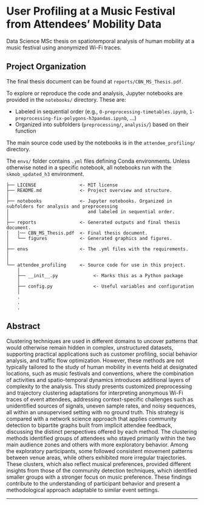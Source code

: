 # User Profiling at a Music Festival from Attendees’ Mobility Data

Data Science MSc thesis on spatiotemporal analysis of human mobility at a music festival using anonymized Wi-Fi traces.

## Project Organization

The final thesis document can be found at `reports/CBN_MS_Thesis.pdf`.

To explore or reproduce the code and analysis, Jupyter notebooks are provided in the `notebooks/` directory. These are:
- Labeled in sequential order (e.g., `0-preprocessing-timetables.ipynb`, `1-preprocessing-fix-polygons-h3pandas.ipynb`, ...)
- Organized into subfolders (`preprocessing/`, `analysis/`) based on their function

The main source code used by the notebooks is in the `attendee_profiling/` directory.

The `envs/` folder contains `.yml` files defining Conda environments. Unless otherwise noted in a specific notebook, all notebooks run with the `skmob_updated_h3` environment.

```
├── LICENSE                <- MIT license
├── README.md              <- Project overview and structure.
│
├── notebooks              <- Jupyter notebooks. Organized in subfolders for analysis and preprocessing
│                             and labeled in sequential order.
│
├── reports                <- Generated outputs and final thesis document.
│   |── CBN_MS_Thesis.pdf  <- Final thesis document.
│   └── figures            <- Generated graphics and figures.
│
├── envs                   <- The .yml files with the requirements.
│
│
└── attendee_profiling     <- Source code for use in this project.
    │
    ├── __init__.py             <- Marks this as a Python package
    │
    ├── config.py               <- Useful variables and configuration
    │
    .
    .
    .
```

## Abstract

Clustering techniques are used in different domains to uncover patterns that would otherwise remain hidden in complex, unstructured datasets, supporting practical applications such as customer profiling, social behavior analysis, and traffic flow optimization. However, these methods are not typically tailored to the study of human mobility in events held at designated locations, such as music festivals and conventions, where the combination of activities and spatio-temporal dynamics introduces additional layers of complexity to the analysis. This study presents customized preprocessing and trajectory clustering adaptations for interpreting anonymous Wi-Fi traces of event attendees, addressing context-specific challenges such as unidentified sources of signals, uneven sample rates, and noisy sequences, all within an unsupervised setting with no ground truth. This strategy is compared with a network science approach that applies community detection to bipartite graphs built from implicit attendee feedback, discussing the distinct perspectives offered by each method. The clustering methods identified groups of attendees who stayed primarily within the two main audience zones and others with more exploratory behavior. Among the exploratory participants, some followed consistent movement patterns between venue areas, while others exhibited more irregular trajectories. These clusters, which also reflect musical preferences, provided different insights from those of the community detection techniques, which identified smaller groups with a stronger focus on music preference. These findings contribute to the understanding of participant behavior and present a methodological approach adaptable to similar event settings.


--------

